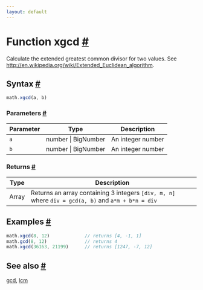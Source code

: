 ```yaml
---
layout: default
---
```


<!-- Note: This file is automatically generated from source code comments. Changes made in this file will be overridden. -->

<h1 id="function-xgcd">Function xgcd <a href="#function-xgcd" title="Permalink">#</a></h1>

Calculate the extended greatest common divisor for two values.
See http://en.wikipedia.org/wiki/Extended_Euclidean_algorithm.


<h2 id="syntax">Syntax <a href="#syntax" title="Permalink">#</a></h2>

```js
math.xgcd(a, b)
```

<h3 id="parameters">Parameters <a href="#parameters" title="Permalink">#</a></h3>

Parameter | Type | Description
--------- | ---- | -----------
`a` | number &#124; BigNumber | An integer number
`b` | number &#124; BigNumber | An integer number

<h3 id="returns">Returns <a href="#returns" title="Permalink">#</a></h3>

Type | Description
---- | -----------
Array | Returns an array containing 3 integers `[div, m, n]` where `div = gcd(a, b)` and `a*m + b*n = div`


<h2 id="examples">Examples <a href="#examples" title="Permalink">#</a></h2>

```js
math.xgcd(8, 12)             // returns [4, -1, 1]
math.gcd(8, 12)              // returns 4
math.xgcd(36163, 21199)      // returns [1247, -7, 12]
```


<h2 id="see-also">See also <a href="#see-also" title="Permalink">#</a></h2>

[gcd](gcd.html),
[lcm](lcm.html)
